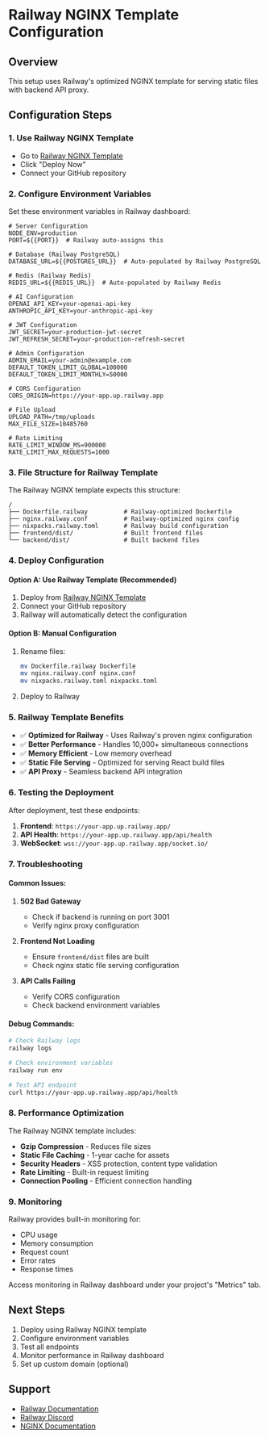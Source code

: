 # Railway NGINX Template Configuration

## Overview
This setup uses Railway's optimized NGINX template for serving static files with backend API proxy.

## Configuration Steps

### 1. Use Railway NGINX Template
- Go to [Railway NGINX Template](https://railway.com/deploy/o3MbZe)
- Click "Deploy Now"
- Connect your GitHub repository

### 2. Configure Environment Variables

Set these environment variables in Railway dashboard:

```env
# Server Configuration
NODE_ENV=production
PORT=${{PORT}}  # Railway auto-assigns this

# Database (Railway PostgreSQL)
DATABASE_URL=${{POSTGRES_URL}}  # Auto-populated by Railway PostgreSQL

# Redis (Railway Redis)
REDIS_URL=${{REDIS_URL}}  # Auto-populated by Railway Redis

# AI Configuration
OPENAI_API_KEY=your-openai-api-key
ANTHROPIC_API_KEY=your-anthropic-api-key

# JWT Configuration
JWT_SECRET=your-production-jwt-secret
JWT_REFRESH_SECRET=your-production-refresh-secret

# Admin Configuration
ADMIN_EMAIL=your-admin@example.com
DEFAULT_TOKEN_LIMIT_GLOBAL=100000
DEFAULT_TOKEN_LIMIT_MONTHLY=50000

# CORS Configuration
CORS_ORIGIN=https://your-app.up.railway.app

# File Upload
UPLOAD_PATH=/tmp/uploads
MAX_FILE_SIZE=10485760

# Rate Limiting
RATE_LIMIT_WINDOW_MS=900000
RATE_LIMIT_MAX_REQUESTS=1000
```

### 3. File Structure for Railway Template

The Railway NGINX template expects this structure:

```
/
├── Dockerfile.railway          # Railway-optimized Dockerfile
├── nginx.railway.conf          # Railway-optimized nginx config
├── nixpacks.railway.toml       # Railway build configuration
├── frontend/dist/              # Built frontend files
└── backend/dist/               # Built backend files
```

### 4. Deploy Configuration

#### Option A: Use Railway Template (Recommended)
1. Deploy from [Railway NGINX Template](https://railway.com/deploy/o3MbZe)
2. Connect your GitHub repository
3. Railway will automatically detect the configuration

#### Option B: Manual Configuration
1. Rename files:
   ```bash
   mv Dockerfile.railway Dockerfile
   mv nginx.railway.conf nginx.conf
   mv nixpacks.railway.toml nixpacks.toml
   ```

2. Deploy to Railway

### 5. Railway Template Benefits

- ✅ **Optimized for Railway** - Uses Railway's proven nginx configuration
- ✅ **Better Performance** - Handles 10,000+ simultaneous connections
- ✅ **Memory Efficient** - Low memory overhead
- ✅ **Static File Serving** - Optimized for serving React build files
- ✅ **API Proxy** - Seamless backend API integration

### 6. Testing the Deployment

After deployment, test these endpoints:

1. **Frontend**: `https://your-app.up.railway.app/`
2. **API Health**: `https://your-app.up.railway.app/api/health`
3. **WebSocket**: `wss://your-app.up.railway.app/socket.io/`

### 7. Troubleshooting

#### Common Issues:

1. **502 Bad Gateway**
   - Check if backend is running on port 3001
   - Verify nginx proxy configuration

2. **Frontend Not Loading**
   - Ensure `frontend/dist` files are built
   - Check nginx static file serving configuration

3. **API Calls Failing**
   - Verify CORS configuration
   - Check backend environment variables

#### Debug Commands:

```bash
# Check Railway logs
railway logs

# Check environment variables
railway run env

# Test API endpoint
curl https://your-app.up.railway.app/api/health
```

### 8. Performance Optimization

The Railway NGINX template includes:

- **Gzip Compression** - Reduces file sizes
- **Static File Caching** - 1-year cache for assets
- **Security Headers** - XSS protection, content type validation
- **Rate Limiting** - Built-in request limiting
- **Connection Pooling** - Efficient connection handling

### 9. Monitoring

Railway provides built-in monitoring for:
- CPU usage
- Memory consumption
- Request count
- Error rates
- Response times

Access monitoring in Railway dashboard under your project's "Metrics" tab.

## Next Steps

1. Deploy using Railway NGINX template
2. Configure environment variables
3. Test all endpoints
4. Monitor performance in Railway dashboard
5. Set up custom domain (optional)

## Support

- [Railway Documentation](https://docs.railway.app)
- [Railway Discord](https://discord.gg/railway)
- [NGINX Documentation](https://nginx.org/en/docs/)
